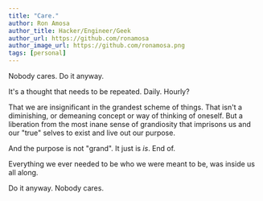 ```yaml
---
title: "Care."
author: Ron Amosa
author_title: Hacker/Engineer/Geek
author_url: https://github.com/ronamosa
author_image_url: https://github.com/ronamosa.png
tags: [personal]
---
```


Nobody cares. Do it anyway.

It's a thought that needs to be repeated. Daily. Hourly?

That we are insignificant in the grandest scheme of things. That isn't a diminishing, or demeaning concept or way of thinking of oneself. But a liberation from the most inane sense of grandiosity that imprisons us and our "true" selves to exist and live out our purpose.

And the purpose is not "grand". It just is _is_. End of.

Everything we ever needed to be who we were meant to be, was inside us all along.

Do it anyway. Nobody cares.
